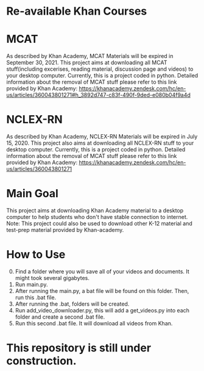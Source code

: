 # Re-available Khan Courses
# MCAT
As described by Khan Academy, MCAT Materials will be expired in September 30, 2021. This project aims at downloading all MCAT stuff(including excerises, reading material, discussion page and videos) to your desktop computer. Currently, this is a project coded in python. 
Detailed information about the removal of MCAT stuff please refer to this link provided by Khan Academy:
https://khanacademy.zendesk.com/hc/en-us/articles/360043801271#h_3892d747-c83f-490f-9ded-e080b04f9a4d
# NCLEX-RN
As described by Khan Academy, NCLEX-RN Materials will be expired in July 15, 2020. This project also aims at downloading all NCLEX-RN stuff to your desktop computer. Currently, this is a project coded in python. 
Detailed information about the removal of MCAT stuff please refer to this link provided by Khan Academy:
https://khanacademy.zendesk.com/hc/en-us/articles/360043801271
# Main Goal
This project aims at downloading Khan Academy material to a desktop computer to help students who don't have stable connection to internet. 
Note: This project could also be used to download other K-12 material and test-prep material provided by Khan-academy.
# How to Use
0. Find a folder where you will save all of your videos and documents. It might took several gigabytes.
1. Run main.py.
2. After running the main.py, a bat file will be found on this folder. Then, run this .bat file.
3. After running the .bat, folders will be created.
4. Run add_video_downloader.py, this will add a get_videos.py into each folder and create a second .bat file.
5. Run this second .bat file. It will download all videos from Khan.
# This repository is still under construction.
